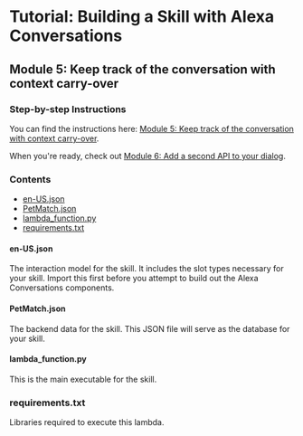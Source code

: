 # Tutorial: Building a Skill with Alexa Conversations

## Module 5: Keep track of the conversation with context carry-over

### Step-by-step Instructions

You can find the instructions here: [Module 5: Keep track of the conversation with context carry-over](https://developer.amazon.com/en-US/alexa/alexa-skills-kit/get-deeper/tutorials-code-samples/build-multi-turn-skills-with-alexa-conversations/module-5).

When you're ready, check out [Module 6: Add a second API to your dialog](../module-6/README.md).

### Contents

* [en-US.json](./en-US.json)
* [PetMatch.json](./PetMatch.json)
* [lambda_function.py](./lambda_function.py)
* [requirements.txt](./requirements.txt)

#### en-US.json

The interaction model for the skill. It includes the slot types necessary for 
your skill. Import this first before you attempt to build out the 
Alexa Conversations components.

#### PetMatch.json

The backend data for the skill. This JSON file will serve as the database for 
your skill. 

#### lambda_function.py

This is the main executable for the skill.  

### requirements.txt

Libraries required to execute this lambda.

